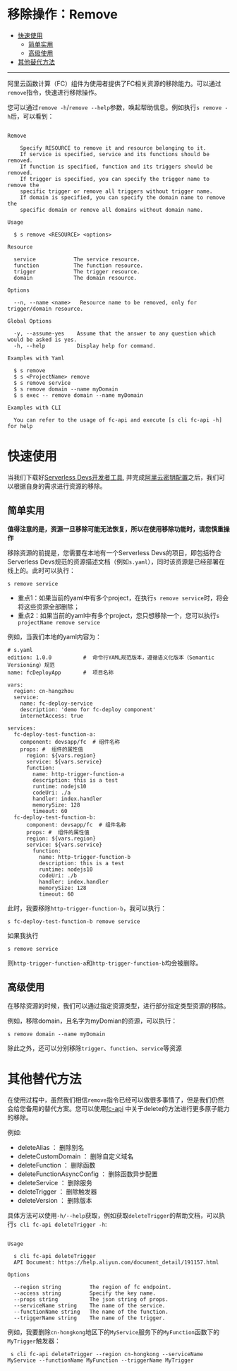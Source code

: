 # 移除操作：Remove

- [快速使用](#快速使用)
    - [简单实用](#简单实用)
    - [高级使用](#高级使用)
- [其他替代方法](#其他替代方法)


--------

阿里云函数计算（FC）组件为使用者提供了FC相关资源的移除能力。可以通过`remove`指令，快速进行移除操作。

您可以通过`remove -h`/`remove --help`参数，唤起帮助信息。例如执行`s remove -h`后，可以看到：

```

Remove 

    Specify RESOURCE to remove it and resource belonging to it.                   
    If service is specified, service and its functions should be removed.         
    If function is specified, function and its triggers should be removed.        
    If trigger is specified, you can specify the trigger name to remove the       
    specific trigger or remove all triggers without trigger name.                 
    If domain is specified, you can specify the domain name to remove the         
    specific domain or remove all domains without domain name.   

Usage

  $ s remove <RESOURCE> <options> 

Resource

  service            The service resource.
  function           The function resource.
  trigger            The trigger resource.
  domain             The domain resource.

Options

  --n, --name <name>   Resource name to be removed, only for trigger/domain resource. 

Global Options

  -y, --assume-yes    Assume that the answer to any question which would be asked is yes. 
  -h, --help          Display help for command.                                           

Examples with Yaml

  $ s remove 
  $ s <ProjectName> remove
  $ s remove service               
  $ s remove domain --name myDomain
  $ s exec -- remove domain --name myDomain

Examples with CLI

  You can refer to the usage of fc-api and execute [s cli fc-api -h] for help

```

# 快速使用

当我们下载好[Serverless Devs开发者工具](../Getting-started/Install-tutorial.md), 并完成[阿里云密钥配置](../Getting-started/Setting-up-credentials.md)之后，我们可以根据自身的需求进行资源的移除。

## 简单实用

**值得注意的是，资源一旦移除可能无法恢复，所以在使用移除功能时，请您慎重操作**

移除资源的前提是，您需要在本地有一个Serverless Devs的项目，即包括符合Serverless Devs规范的资源描述文档（例如`s.yaml`），同时该资源是已经部署在线上的。此时可以执行：

```
s remove service
```

- 重点1：如果当前的yaml中有多个project，在执行`s remove service`时，将会将这些资源全部删除；
- 重点2：如果当前的yaml中有多个project，您只想移除一个，您可以执行`s projectName remove service`

例如，当我们本地的yaml内容为：

```
# s.yaml
edition: 1.0.0          #  命令行YAML规范版本，遵循语义化版本（Semantic Versioning）规范
name: fcDeployApp       #  项目名称

vars:
  region: cn-hangzhou
  service: 
    name: fc-deploy-service
    description: 'demo for fc-deploy component'
    internetAccess: true

services:
  fc-deploy-test-function-a:
    component: devsapp/fc  # 组件名称
    props: #  组件的属性值
      region: ${vars.region}
      service: ${vars.service}
      function:
        name: http-trigger-function-a
        description: this is a test
        runtime: nodejs10
        codeUri: ./a
        handler: index.handler
        memorySize: 128
        timeout: 60
  fc-deploy-test-function-b:
      component: devsapp/fc  # 组件名称
      props: #  组件的属性值
      region: ${vars.region}
      service: ${vars.service}
        function:
          name: http-trigger-function-b
          description: this is a test
          runtime: nodejs10
          codeUri: ./b
          handler: index.handler
          memorySize: 128
          timeout: 60
```

此时，我要移除`http-trigger-function-b`，我可以执行：

```
s fc-deploy-test-function-b remove service
```

如果我执行

```
s remove service
```

则`http-trigger-function-a`和`http-trigger-function-b`均会被删除。

## 高级使用

在移除资源的时候，我们可以通过指定资源类型，进行部分指定类型资源的移除。

例如，移除domain，且名字为myDomian的资源，可以执行：

```
s remove domain --name myDomain
```

除此之外，还可以分别移除`trigger`、`function`、`service`等资源

# 其他替代方法

在使用过程中，虽然我们相信`remove`指令已经可以做很多事情了，但是我们仍然会给您备用的替代方案。您可以使用[fc-api](https://github.com/devsapp/fc-api) 中关于delete的方法进行更多原子能力的移除。

例如:
- deleteAlias ： 删除别名
- deleteCustomDomain ： 删除自定义域名
- deleteFunction ： 删除函数
- deleteFunctionAsyncConfig ： 删除函数异步配置
- deleteService ： 删除服务
- deleteTrigger ： 删除触发器
- deleteVersion ： 删除版本

具体方法可以使用`-h/--help`获取，例如获取`deleteTrigger`的帮助文档，可以执行`s cli fc-api deleteTrigger -h`:

```

Usage

  s cli fc-api deleteTrigger                                                    
  API Document: https://help.aliyun.com/document_detail/191157.html             

Options

  --region string         The region of fc endpoint. 
  --access string         Specify the key name.      
  --props string          The json string of props.  
  --serviceName string    The name of the service.   
  --functionName string   The name of the function.  
  --triggerName string    The name of the trigger.  
```

例如，我要删除`cn-hongkong`地区下的`MyService`服务下的`MyFunction`函数下的`MyTrigger`触发器：

```
 s cli fc-api deleteTrigger --region cn-hongkong --serviceName MyService --functionName MyFunction --triggerName MyTrigger
```

